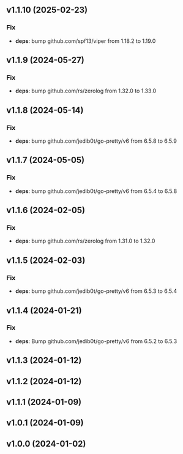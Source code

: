 ## v1.1.10 (2025-02-23)

### Fix

- **deps**: bump github.com/spf13/viper from 1.18.2 to 1.19.0

## v1.1.9 (2024-05-27)

### Fix

- **deps**: bump github.com/rs/zerolog from 1.32.0 to 1.33.0

## v1.1.8 (2024-05-14)

### Fix

- **deps**: bump github.com/jedib0t/go-pretty/v6 from 6.5.8 to 6.5.9

## v1.1.7 (2024-05-05)

### Fix

- **deps**: bump github.com/jedib0t/go-pretty/v6 from 6.5.4 to 6.5.8

## v1.1.6 (2024-02-05)

### Fix

- **deps**: bump github.com/rs/zerolog from 1.31.0 to 1.32.0

## v1.1.5 (2024-02-03)

### Fix

- **deps**: bump github.com/jedib0t/go-pretty/v6 from 6.5.3 to 6.5.4

## v1.1.4 (2024-01-21)

### Fix

- **deps**: Bump github.com/jedib0t/go-pretty/v6 from 6.5.2 to 6.5.3

## v1.1.3 (2024-01-12)

## v1.1.2 (2024-01-12)

## v1.1.1 (2024-01-09)

## v1.0.1 (2024-01-09)

## v1.0.0 (2024-01-02)
